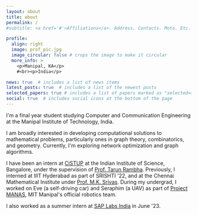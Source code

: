 ```yaml
---
layout: about
title: about
permalink: /
#subtitle: <a href='#'>Affiliations</a>. Address. Contacts. Moto. Etc.

profile:
  align: right
  image: prof_pic.jpg
  image_circular: false # crops the image to make it circular
  more_info: >
    <p>Manipal, KA</p>
    #<br><p>India</p>

news: true  # includes a list of news items
latest_posts: true  # includes a list of the newest posts
selected_papers: true # includes a list of papers marked as "selected={true}"
social: true  # includes social icons at the bottom of the page
---
```


I'm a final year student studying Computer and Communication Engineering at the Manipal Institute of Technology, India. 

I am broadly interested in developing computational solutions to mathematical problems, particularly ones in graph theory, combinatorics, and geometry. Currently, I'm exploring network optimization and graph algorithms.

I have been an intern at [CiSTUP](https://cistup.iisc.ac.in/) at the Indian Institute of Science, Bangalore, under the supervision of [Prof. Tarun Rambha](http://civil.iisc.ac.in/~tarunr/). Previously, I interned at IIIT Hyderabad as part of SRISHTI '22, and at the Chennai Mathematical Institute under [Prof. M.K. Srivas](https://www.cmi.ac.in/~mksrivas/). During my undergrad, I worked on Eve (a self-driving car) and Seraphim (a UAV) as part of [Project MANAS](https://projectmanas.in/), MIT Manipal's official robotics team. 

I also worked as a summer intern at [SAP Labs India](https://www.sap.com/india/about/labs-india.html) in June '23. 
